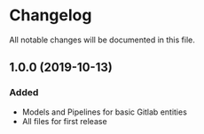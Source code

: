 # Changelog
All notable changes will be documented in this file.

## 1.0.0 (2019-10-13)

### Added

- Models and Pipelines for basic Gitlab entities
- All files for first release
